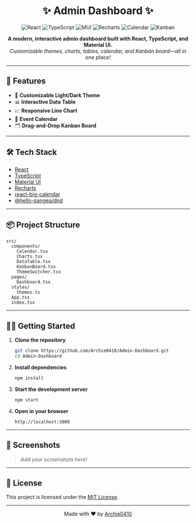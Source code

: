 <h1 align="center">✨ Admin Dashboard ✨</h1>

<p align="center">
  <img src="https://img.shields.io/badge/React-19-blue?logo=react" alt="React" />
  <img src="https://img.shields.io/badge/TypeScript-5-blue?logo=typescript" alt="TypeScript" />
  <img src="https://img.shields.io/badge/MUI-5-blue?logo=mui" alt="MUI" />
  <img src="https://img.shields.io/badge/Recharts-2-orange?logo=recharts" alt="Recharts" />
  <img src="https://img.shields.io/badge/Calendar-big--calendar-green" alt="Calendar" />
  <img src="https://img.shields.io/badge/Kanban-hello--pangea--dnd-yellow" alt="Kanban" />
</p>

<p align="center">
  <b>A modern, interactive admin dashboard built with React, TypeScript, and Material UI.</b><br>
  <i>Customizable themes, charts, tables, calendar, and Kanban board—all in one place!</i>
</p>

---

## 🚀 Features

- 🎨 **Customizable Light/Dark Theme**
- 📊 **Interactive Data Table**
- 📈 **Responsive Line Chart**
- 📅 **Event Calendar**
- 🗂️ **Drag-and-Drop Kanban Board**

---

## 🛠️ Tech Stack

- [React](https://react.dev/)
- [TypeScript](https://www.typescriptlang.org/)
- [Material UI](https://mui.com/)
- [Recharts](https://recharts.org/)
- [react-big-calendar](https://github.com/jquense/react-big-calendar)
- [@hello-pangea/dnd](https://github.com/hello-pangea/dnd)

---

## 📦 Project Structure

```plaintext
src/
  components/
    Calendar.tsx
    Charts.tsx
    DataTable.tsx
    KanbanBoard.tsx
    ThemeSwitcher.tsx
  pages/
    Dashboard.tsx
  styles/
    themes.ts
  App.tsx
  index.tsx
```

---

## 🧑‍💻 Getting Started

1. **Clone the repository**
   ```sh
   git clone https://github.com/Archie0410/Admin-Dashboard.git
   cd Admin-Dashboard
   ```

2. **Install dependencies**
   ```sh
   npm install
   ```

3. **Start the development server**
   ```sh
   npm start
   ```

4. **Open in your browser**
   ```
   http://localhost:3000
   ```

---

## 📸 Screenshots

> _Add your screenshots here!_

---

## 📄 License

This project is licensed under the [MIT License](LICENSE).

---

<p align="center">
  Made with ❤️ by <a href="https://github.com/Archie0410">Archie0410</a>
